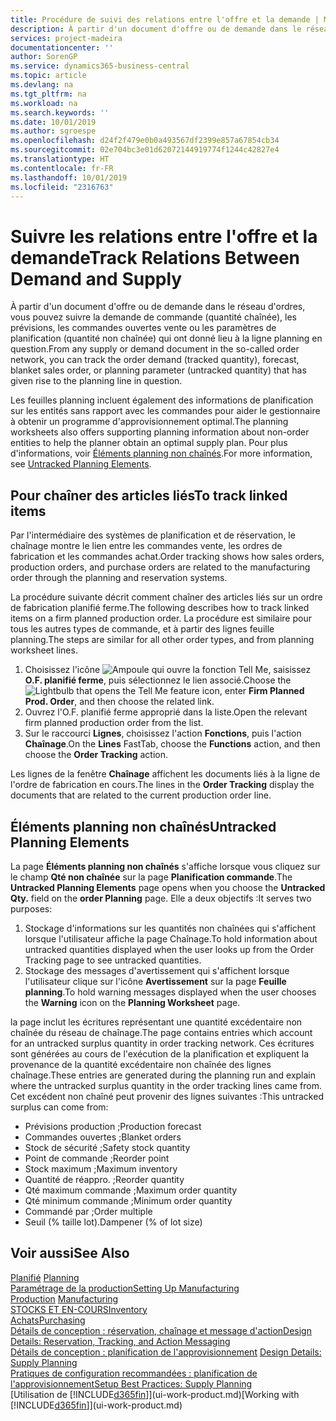 ```yaml
---
title: Procédure de suivi des relations entre l'offre et la demande | Microsoft Docs
description: À partir d'un document d'offre ou de demande dans le réseau d'ordres, vous pouvez suivre la demande de commande (quantité chaînée), les prévisions, les commandes ouvertes vente ou les paramètres de planification (quantité non chaînée) qui ont donné lieu à la ligne planning en question.
services: project-madeira
documentationcenter: ''
author: SorenGP
ms.service: dynamics365-business-central
ms.topic: article
ms.devlang: na
ms.tgt_pltfrm: na
ms.workload: na
ms.search.keywords: ''
ms.date: 10/01/2019
ms.author: sgroespe
ms.openlocfilehash: d24f2f479e0b0a493567df2399e857a67854cb34
ms.sourcegitcommit: 02e704bc3e01d62072144919774f1244c42827e4
ms.translationtype: HT
ms.contentlocale: fr-FR
ms.lasthandoff: 10/01/2019
ms.locfileid: "2316763"
---
```

# <a name="track-relations-between-demand-and-supply"></a><span data-ttu-id="7a8db-103">Suivre les relations entre l'offre et la demande</span><span class="sxs-lookup"><span data-stu-id="7a8db-103">Track Relations Between Demand and Supply</span></span>
<span data-ttu-id="7a8db-104">À partir d'un document d'offre ou de demande dans le réseau d'ordres, vous pouvez suivre la demande de commande (quantité chaînée), les prévisions, les commandes ouvertes vente ou les paramètres de planification (quantité non chaînée) qui ont donné lieu à la ligne planning en question.</span><span class="sxs-lookup"><span data-stu-id="7a8db-104">From any supply or demand document in the so-called order network, you can track the order demand (tracked quantity), forecast, blanket sales order, or planning parameter (untracked quantity) that has given rise to the planning line in question.</span></span>

<span data-ttu-id="7a8db-105">Les feuilles planning incluent également des informations de planification sur les entités sans rapport avec les commandes pour aider le gestionnaire à obtenir un programme d'approvisionnement optimal.</span><span class="sxs-lookup"><span data-stu-id="7a8db-105">The planning worksheets also offers supporting planning information about non-order entities to help the planner obtain an optimal supply plan.</span></span> <span data-ttu-id="7a8db-106">Pour plus d'informations, voir [Éléments planning non chaînés](production-how-track-demand-supply.md#untracked-planning-elements).</span><span class="sxs-lookup"><span data-stu-id="7a8db-106">For more information, see [Untracked Planning Elements](production-how-track-demand-supply.md#untracked-planning-elements).</span></span>

## <a name="to-track-linked-items"></a><span data-ttu-id="7a8db-107">Pour chaîner des articles liés</span><span class="sxs-lookup"><span data-stu-id="7a8db-107">To track linked items</span></span>
<span data-ttu-id="7a8db-108">Par l'intermédiaire des systèmes de planification et de réservation, le chaînage montre le lien entre les commandes vente, les ordres de fabrication et les commandes achat.</span><span class="sxs-lookup"><span data-stu-id="7a8db-108">Order tracking shows how sales orders, production orders, and purchase orders are related to the manufacturing order through the planning and reservation systems.</span></span>

<span data-ttu-id="7a8db-109">La procédure suivante décrit comment chaîner des articles liés sur un ordre de fabrication planifié ferme.</span><span class="sxs-lookup"><span data-stu-id="7a8db-109">The following describes how to track linked items on a firm planned production order.</span></span> <span data-ttu-id="7a8db-110">La procédure est similaire pour tous les autres types de commande, et à partir des lignes feuille planning.</span><span class="sxs-lookup"><span data-stu-id="7a8db-110">The steps are similar for all other order types, and from planning worksheet lines.</span></span>

1. <span data-ttu-id="7a8db-111">Choisissez l'icône ![Ampoule qui ouvre la fonction Tell Me](media/ui-search/search_small.png "Dites-moi ce que vous voulez faire"), saisissez **O.F. planifié ferme**, puis sélectionnez le lien associé.</span><span class="sxs-lookup"><span data-stu-id="7a8db-111">Choose the ![Lightbulb that opens the Tell Me feature](media/ui-search/search_small.png "Tell me what you want to do") icon, enter **Firm Planned Prod. Order**, and then choose the related link.</span></span>
2. <span data-ttu-id="7a8db-112">Ouvrez l'O.F. planifié ferme approprié dans la liste.</span><span class="sxs-lookup"><span data-stu-id="7a8db-112">Open the relevant firm planned production order from the list.</span></span>
3. <span data-ttu-id="7a8db-113">Sur le raccourci **Lignes**, choisissez l'action **Fonctions**, puis l'action **Chaînage**.</span><span class="sxs-lookup"><span data-stu-id="7a8db-113">On the **Lines** FastTab, choose the **Functions** action, and then choose the **Order Tracking** action.</span></span>

<span data-ttu-id="7a8db-114">Les lignes de la fenêtre **Chaînage** affichent les documents liés à la ligne de l'ordre de fabrication en cours.</span><span class="sxs-lookup"><span data-stu-id="7a8db-114">The lines in the **Order Tracking** display the documents that are related to the current production order line.</span></span>

## <a name="untracked-planning-elements"></a><span data-ttu-id="7a8db-115">Éléments planning non chaînés</span><span class="sxs-lookup"><span data-stu-id="7a8db-115">Untracked Planning Elements</span></span>
<span data-ttu-id="7a8db-116">La page **Éléments planning non chaînés** s'affiche lorsque vous cliquez sur le champ **Qté non chaînée** sur la page **Planification commande**.</span><span class="sxs-lookup"><span data-stu-id="7a8db-116">The **Untracked Planning Elements** page opens when you choose the **Untracked Qty.** field on the **order Planning** page.</span></span> <span data-ttu-id="7a8db-117">Elle a deux objectifs :</span><span class="sxs-lookup"><span data-stu-id="7a8db-117">It serves two purposes:</span></span>

1. <span data-ttu-id="7a8db-118">Stockage d'informations sur les quantités non chaînées qui s'affichent lorsque l'utilisateur affiche la page Chaînage.</span><span class="sxs-lookup"><span data-stu-id="7a8db-118">To hold information about untracked quantities displayed when the user looks up from the Order Tracking page to see untracked quantities.</span></span>
2. <span data-ttu-id="7a8db-119">Stockage des messages d'avertissement qui s'affichent lorsque l'utilisateur clique sur l'icône **Avertissement** sur la page **Feuille planning**.</span><span class="sxs-lookup"><span data-stu-id="7a8db-119">To hold warning messages displayed when the user chooses the **Warning** icon on the **Planning Worksheet** page.</span></span>

<span data-ttu-id="7a8db-120">la page inclut les écritures représentant une quantité excédentaire non chaînée du réseau de chaînage.</span><span class="sxs-lookup"><span data-stu-id="7a8db-120">The page contains entries which account for an untracked surplus quantity in order tracking network.</span></span> <span data-ttu-id="7a8db-121">Ces écritures sont générées au cours de l'exécution de la planification et expliquent la provenance de la quantité excédentaire non chaînée des lignes chaînage.</span><span class="sxs-lookup"><span data-stu-id="7a8db-121">These entries are generated during the planning run and explain where the untracked surplus quantity in the order tracking lines came from.</span></span> <span data-ttu-id="7a8db-122">Cet excédent non chaîné peut provenir des lignes suivantes :</span><span class="sxs-lookup"><span data-stu-id="7a8db-122">This untracked surplus can come from:</span></span>

- <span data-ttu-id="7a8db-123">Prévisions production ;</span><span class="sxs-lookup"><span data-stu-id="7a8db-123">Production forecast</span></span>
- <span data-ttu-id="7a8db-124">Commandes ouvertes ;</span><span class="sxs-lookup"><span data-stu-id="7a8db-124">Blanket orders</span></span>
- <span data-ttu-id="7a8db-125">Stock de sécurité ;</span><span class="sxs-lookup"><span data-stu-id="7a8db-125">Safety stock quantity</span></span>
- <span data-ttu-id="7a8db-126">Point de commande ;</span><span class="sxs-lookup"><span data-stu-id="7a8db-126">Reorder point</span></span>
- <span data-ttu-id="7a8db-127">Stock maximum ;</span><span class="sxs-lookup"><span data-stu-id="7a8db-127">Maximum inventory</span></span>
- <span data-ttu-id="7a8db-128">Quantité de réappro. ;</span><span class="sxs-lookup"><span data-stu-id="7a8db-128">Reorder quantity</span></span>
- <span data-ttu-id="7a8db-129">Qté maximum commande ;</span><span class="sxs-lookup"><span data-stu-id="7a8db-129">Maximum order quantity</span></span>
- <span data-ttu-id="7a8db-130">Qté minimum commande ;</span><span class="sxs-lookup"><span data-stu-id="7a8db-130">Minimum order quantity</span></span>
- <span data-ttu-id="7a8db-131">Commandé par ;</span><span class="sxs-lookup"><span data-stu-id="7a8db-131">Order multiple</span></span>
- <span data-ttu-id="7a8db-132">Seuil (% taille lot).</span><span class="sxs-lookup"><span data-stu-id="7a8db-132">Dampener (% of lot size)</span></span>

## <a name="see-also"></a><span data-ttu-id="7a8db-133">Voir aussi</span><span class="sxs-lookup"><span data-stu-id="7a8db-133">See Also</span></span>  
<span data-ttu-id="7a8db-134">[Planifié](production-planning.md) </span><span class="sxs-lookup"><span data-stu-id="7a8db-134">[Planning](production-planning.md) </span></span>  
[<span data-ttu-id="7a8db-135">Paramétrage de la production</span><span class="sxs-lookup"><span data-stu-id="7a8db-135">Setting Up Manufacturing</span></span>](production-configure-production-processes.md)  
<span data-ttu-id="7a8db-136">[Production](production-manage-manufacturing.md)  </span><span class="sxs-lookup"><span data-stu-id="7a8db-136">[Manufacturing](production-manage-manufacturing.md)  </span></span>  
[<span data-ttu-id="7a8db-137">STOCKS ET EN-COURS</span><span class="sxs-lookup"><span data-stu-id="7a8db-137">Inventory</span></span>](inventory-manage-inventory.md)  
[<span data-ttu-id="7a8db-138">Achats</span><span class="sxs-lookup"><span data-stu-id="7a8db-138">Purchasing</span></span>](purchasing-manage-purchasing.md)  
[<span data-ttu-id="7a8db-139">Détails de conception : réservation, chaînage et message d'action</span><span class="sxs-lookup"><span data-stu-id="7a8db-139">Design Details: Reservation, Tracking, and Action Messaging</span></span>](design-details-reservation-order-tracking-and-action-messaging.md)  
<span data-ttu-id="7a8db-140">[Détails de conception : planification de l'approvisionnement](design-details-supply-planning.md) </span><span class="sxs-lookup"><span data-stu-id="7a8db-140">[Design Details: Supply Planning](design-details-supply-planning.md) </span></span>  
[<span data-ttu-id="7a8db-141">Pratiques de configuration recommandées : planification de l'approvisionnement</span><span class="sxs-lookup"><span data-stu-id="7a8db-141">Setup Best Practices: Supply Planning</span></span>](setup-best-practices-supply-planning.md)  
<span data-ttu-id="7a8db-142">[Utilisation de [!INCLUDE[d365fin](includes/d365fin_md.md)]](ui-work-product.md)</span><span class="sxs-lookup"><span data-stu-id="7a8db-142">[Working with [!INCLUDE[d365fin](includes/d365fin_md.md)]](ui-work-product.md)</span></span>
